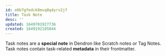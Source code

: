 ```yaml
---
id: e0b7gfedck8mvq8q4yrv2jf
title: Task Note
desc: ''
updated: 1649701927736
created: 1649192105844
---
```


Task notes are a **special note** in Dendron like Scratch notes or Tag Notes. Task notes contain task-related **metadata** in their frontmatter.

